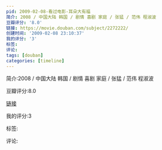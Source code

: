 ```yaml
---
pid: 2009-02-08-看过电影-耳朵大有福
简介: 2008 / 中国大陆 韩国 / 剧情 喜剧 家庭 / 张猛 / 范伟 程淑波
豆瓣评分: '8.0'
链接: https://movie.douban.com/subject/2272222/
创建时间: '2009-02-08 23:10:37'
我的评分: '3'
标签:
评论:
tags: [douban]
categories: [timeline]
---
```

简介:2008 / 中国大陆 韩国 / 剧情 喜剧 家庭 / 张猛 / 范伟 程淑波

豆瓣评分:8.0

[链接](https://movie.douban.com/subject/2272222/)

我的评分:3

标签:

评论:

